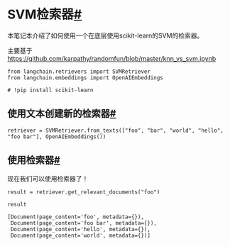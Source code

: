 

SVM检索器[#](#svm-retriever "此标题的永久链接")
====================================

本笔记本介绍了如何使用一个在底层使用scikit-learn的SVM的检索器。

主要基于 https://github.com/karpathy/randomfun/blob/master/knn_vs_svm.ipynb

```
from langchain.retrievers import SVMRetriever
from langchain.embeddings import OpenAIEmbeddings

```

```
# !pip install scikit-learn

```

使用文本创建新的检索器[#](#create-new-retriever-with-texts "此标题的永久链接")
-----------------------------------------------------------

```
retriever = SVMRetriever.from_texts(["foo", "bar", "world", "hello", "foo bar"], OpenAIEmbeddings())

```

使用检索器[#](#use-retriever "此标题的永久链接")
-----------------------------------

现在我们可以使用检索器了！

```
result = retriever.get_relevant_documents("foo")

```

```
result

```

```
[Document(page_content='foo', metadata={}),
 Document(page_content='foo bar', metadata={}),
 Document(page_content='hello', metadata={}),
 Document(page_content='world', metadata={})]

```

